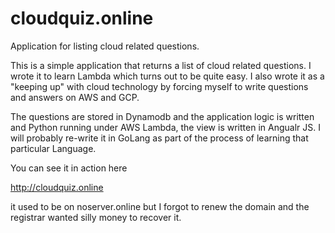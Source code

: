 # cloudquiz.online
Application for listing cloud related questions.

This is a simple application that returns a list of cloud related questions. I wrote it to learn Lambda which turns out to be quite easy. I also wrote it as a "keeping up" with cloud technology by forcing myself to write questions and answers on AWS and GCP.

The questions are stored in Dynamodb and the application logic is written and Python running under AWS Lambda, the view is written in Angualr JS.  I will probably re-write it in GoLang as part of the process of learning that particular Language.

You can see it in action here

http://cloudquiz.online

it used to be on noserver.online but I forgot to renew the domain and the registrar wanted silly money to recover it.
